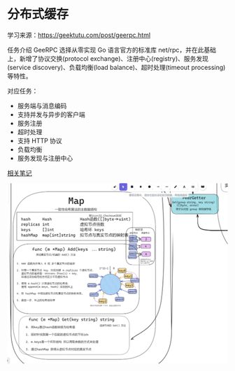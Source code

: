 # 分布式缓存

学习来源：https://geektutu.com/post/geerpc.html

任务介绍 GeeRPC 选择从零实现 Go 语言官方的标准库 net/rpc，并在此基础上，新增了协议交换(protocol exchange)、注册中心(registry)、服务发现(service discovery)、负载均衡(load balance)、超时处理(timeout processing)等特性。

对应任务：

- 服务端与消息编码
- 支持并发与异步的客户端
- 服务注册
- 超时处理
- 支持 HTTP 协议
- 负载均衡
- 服务发现与注册中心

[相关笔记](https://gezi-lzq.github.io/wiki/#%E5%AE%9E%E7%8E%B0%E5%88%86%E5%B8%83%E5%BC%8F%E7%BC%93%E5%AD%98:%E5%AE%9E%E7%8E%B0%E5%88%86%E5%B8%83%E5%BC%8F%E7%BC%93%E5%AD%98%20Index%20%E7%AC%94%E8%AE%B0)

![绘制](/assert/design.png)
